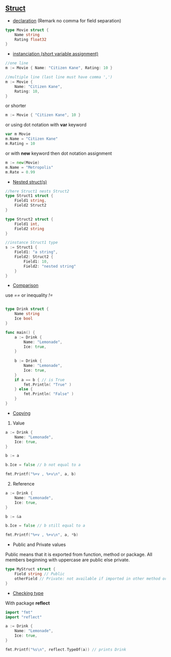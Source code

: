 ## <a name='struct'>[Struct](index.md#struct)</a>

* <a name="decl">[declaration](index.md#struct_decl)</a> (Remark no comma for field separation)

```go
type Movie struct {
	Name string
	Rating float32
}
```

* <a name="inst">[instanciation (short variable assignment)](index.md#struct_inst)</a>

```go
//one line 
m := Movie { Name: "Citizen Kane", Rating: 10 }

//multiple line (last line must have comma ',')
m := Movie {
	Name: "Citizen Kane",
	Rating: 10,
}
```

or shorter

```go
m := Movie { "Citizen Kane", 10 }
```

or using dot notation with **var** keyword

```go
var m Movie
m.Name = "Citizen Kane"
m.Rating = 10
```

or with **new** keyword then dot notation assignment

```go
m := new(Movie)
m.Name = "Metropolis"
m.Rate = 0.99
```
* <a name="nested">[Nested struct(s)](index.md#struct_nested)</a>

```go
//here Struct1 nests Struct2
type Struct1 struct {
	Field1 string,
	Field2 Struct2
}

type Struct2 struct {
	Field1 int,
	Field2 string
}

//instance Struct1 type
s := Struct1 {
	Field1: "a string",
	Field2: Struct2 {
		Field1: 10,
		Field2: "nested string"
	}
}

```

* <a name="comp">[Comparison](index.md#struct_comp)</a>

use *==* or inequality *!=*

```go

type Drink struct {
	Name string
	Ice bool
}

func main() {
	a := Drink {
		Name: "Lemonade",
		Ice: true,
	}
	
	b := Drink {
		Name: "Lemonade",
		Ice: true,
	}
	if a == b { // is True
		fmt.Println( "True" )
	} else {
		fmt.Println( "False" )
	}
}

``` 

* <a name="copy">[Copying](struct_copy)</a>

 1. Value

```go
a := Drink {
 	Name: "Lemonade",
	Ice: true,
}

b := a

b.Ice = false // b not equal to a

fmt.Printf("%+v , %+v\n", a, b) 

```
	
 2. Reference

```go
a := Drink {
 	Name: "Lemonade",
	Ice: true,
}

b := &a

b.Ice = false // b still equal to a

fmt.Printf("%+v , %+v\n", a, *b)
```
* Public and Private values

Public means that it is exported from function, method or package.
All members beginning with uppercase are public else private.

```go 
type MyStruct struct {
	Field string // Public
	otherField // Private: not available if imported in other method or package
}
```
* <a name="check">[Checking type](index.md#check)</a>

With package **reflect**

```go 
import "fmt"
import "reflect"

a := Drink {
 	Name: "Lemonade",
	Ice: true,
}

fmt.Printf("%s\n", reflect.TypeOf(a)) // prints Drink
```
